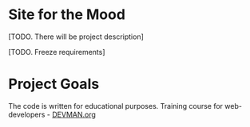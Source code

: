 # Site for the Mood

[TODO. There will be project description]

[TODO. Freeze requirements]

# Project Goals

The code is written for educational purposes. Training course for web-developers - [DEVMAN.org](https://devman.org)
